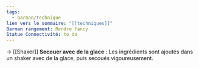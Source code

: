 ```yaml
---
tags:
  - barman/technique
lien vers le sommaire: "[[techniques]]"
Barman rangement: Rendre fancy
Statue Connectivité: to do
---
```

-> [[Shaker]]
**Secouer avec de la glace** : Les ingrédients sont ajoutés dans un shaker avec de la glace, puis secoués vigoureusement.
